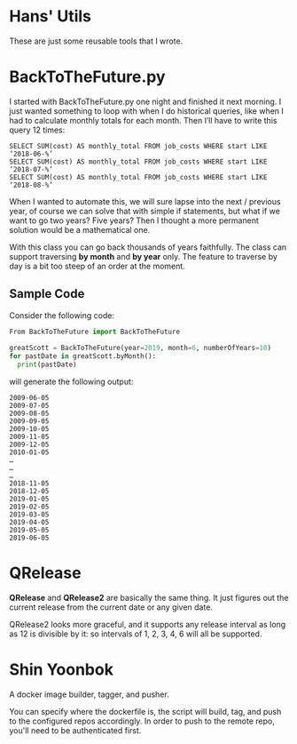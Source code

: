 # Hans' Utils

These are just some reusable tools that I wrote.

# BackToTheFuture.py
I started with BackToTheFuture.py one night and finished it next morning. I just wanted something to loop with when I do historical queries, like when I had to calculate monthly totals for each month. Then I’ll have to write this query 12 times:
```
SELECT SUM(cost) AS monthly_total FROM job_costs WHERE start LIKE ‘2018-06-%’
SELECT SUM(cost) AS monthly_total FROM job_costs WHERE start LIKE ‘2018-07-%’
SELECT SUM(cost) AS monthly_total FROM job_costs WHERE start LIKE ‘2018-08-%’
```
 
When I wanted to automate this, we will sure lapse into the next / previous year, of course we can solve that with simple if statements, but what if we want to go two years? Five years? Then I thought a more permanent solution would be a mathematical one.

With this class you can go back thousands of years faithfully. The class can support traversing **by month** and **by year** only. The feature to traverse by day is a bit too steep of an order at the moment.

## Sample Code
Consider the following code:
```python
From BackToTheFuture import BackToTheFuture
 
greatScott = BackToTheFuture(year=2019, month=6, numberOfYears=10)
for pastDate in greatScott.byMonth():
  print(pastDate)
``` 

will generate the following output:
```
2009-06-05
2009-07-05
2009-08-05
2009-09-05
2009-10-05
2009-11-05
2009-12-05
2010-01-05
…
…
…
2018-11-05
2018-12-05
2019-01-05
2019-02-05
2019-03-05
2019-04-05
2019-05-05
2019-06-05
``` 

# QRelease 
**QRelease** and **QRelease2** are basically the same thing. It just figures out the current release from the current date or any given date.

QRelease2 looks more graceful, and it supports any release interval as long as 12 is divisible by it: so intervals of 1, 2, 3, 4, 6 will all be supported.

# Shin Yoonbok
A docker image builder, tagger, and pusher.

You can specify where the dockerfile is, the script will build, tag, and push to the configured repos accordingly.
In order to push to the remote repo, you'll need to be authenticated first.
